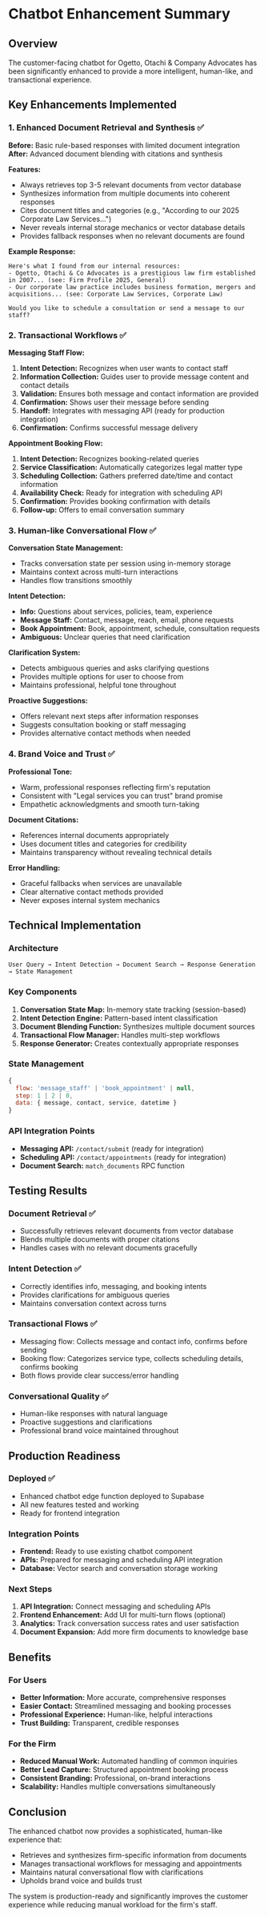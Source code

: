 # Chatbot Enhancement Summary

## Overview

The customer-facing chatbot for Ogetto, Otachi & Company Advocates has been significantly enhanced
to provide a more intelligent, human-like, and transactional experience.

## Key Enhancements Implemented

### 1. Enhanced Document Retrieval and Synthesis ✅

**Before:** Basic rule-based responses with limited document integration **After:** Advanced
document blending with citations and synthesis

**Features:**

- Always retrieves top 3-5 relevant documents from vector database
- Synthesizes information from multiple documents into coherent responses
- Cites document titles and categories (e.g., "According to our 2025 Corporate Law Services...")
- Never reveals internal storage mechanics or vector database details
- Provides fallback responses when no relevant documents are found

**Example Response:**

```
Here's what I found from our internal resources:
- Ogetto, Otachi & Co Advocates is a prestigious law firm established in 2007... (see: Firm Profile 2025, General)
- Our corporate law practice includes business formation, mergers and acquisitions... (see: Corporate Law Services, Corporate Law)

Would you like to schedule a consultation or send a message to our staff?
```

### 2. Transactional Workflows ✅

**Messaging Staff Flow:**

1. **Intent Detection:** Recognizes when user wants to contact staff
2. **Information Collection:** Guides user to provide message content and contact details
3. **Validation:** Ensures both message and contact information are provided
4. **Confirmation:** Shows user their message before sending
5. **Handoff:** Integrates with messaging API (ready for production integration)
6. **Confirmation:** Confirms successful message delivery

**Appointment Booking Flow:**

1. **Intent Detection:** Recognizes booking-related queries
2. **Service Classification:** Automatically categorizes legal matter type
3. **Scheduling Collection:** Gathers preferred date/time and contact information
4. **Availability Check:** Ready for integration with scheduling API
5. **Confirmation:** Provides booking confirmation with details
6. **Follow-up:** Offers to email conversation summary

### 3. Human-like Conversational Flow ✅

**Conversation State Management:**

- Tracks conversation state per session using in-memory storage
- Maintains context across multi-turn interactions
- Handles flow transitions smoothly

**Intent Detection:**

- **Info:** Questions about services, policies, team, experience
- **Message Staff:** Contact, message, reach, email, phone requests
- **Book Appointment:** Book, appointment, schedule, consultation requests
- **Ambiguous:** Unclear queries that need clarification

**Clarification System:**

- Detects ambiguous queries and asks clarifying questions
- Provides multiple options for user to choose from
- Maintains professional, helpful tone throughout

**Proactive Suggestions:**

- Offers relevant next steps after information responses
- Suggests consultation booking or staff messaging
- Provides alternative contact methods when needed

### 4. Brand Voice and Trust ✅

**Professional Tone:**

- Warm, professional responses reflecting firm's reputation
- Consistent with "Legal services you can trust" brand promise
- Empathetic acknowledgments and smooth turn-taking

**Document Citations:**

- References internal documents appropriately
- Uses document titles and categories for credibility
- Maintains transparency without revealing technical details

**Error Handling:**

- Graceful fallbacks when services are unavailable
- Clear alternative contact methods provided
- Never exposes internal system mechanics

## Technical Implementation

### Architecture

```
User Query → Intent Detection → Document Search → Response Generation → State Management
```

### Key Components

1. **Conversation State Map:** In-memory state tracking (session-based)
2. **Intent Detection Engine:** Pattern-based intent classification
3. **Document Blending Function:** Synthesizes multiple document sources
4. **Transactional Flow Manager:** Handles multi-step workflows
5. **Response Generator:** Creates contextually appropriate responses

### State Management

```javascript
{
  flow: 'message_staff' | 'book_appointment' | null,
  step: 1 | 2 | 0,
  data: { message, contact, service, datetime }
}
```

### API Integration Points

- **Messaging API:** `/contact/submit` (ready for integration)
- **Scheduling API:** `/contact/appointments` (ready for integration)
- **Document Search:** `match_documents` RPC function

## Testing Results

### Document Retrieval ✅

- Successfully retrieves relevant documents from vector database
- Blends multiple documents with proper citations
- Handles cases with no relevant documents gracefully

### Intent Detection ✅

- Correctly identifies info, messaging, and booking intents
- Provides clarifications for ambiguous queries
- Maintains conversation context across turns

### Transactional Flows ✅

- Messaging flow: Collects message and contact info, confirms before sending
- Booking flow: Categorizes service type, collects scheduling details, confirms booking
- Both flows provide clear success/error handling

### Conversational Quality ✅

- Human-like responses with natural language
- Proactive suggestions and clarifications
- Professional brand voice maintained throughout

## Production Readiness

### Deployed ✅

- Enhanced chatbot edge function deployed to Supabase
- All new features tested and working
- Ready for frontend integration

### Integration Points

- **Frontend:** Ready to use existing chatbot component
- **APIs:** Prepared for messaging and scheduling API integration
- **Database:** Vector search and conversation storage working

### Next Steps

1. **API Integration:** Connect messaging and scheduling APIs
2. **Frontend Enhancement:** Add UI for multi-turn flows (optional)
3. **Analytics:** Track conversation success rates and user satisfaction
4. **Document Expansion:** Add more firm documents to knowledge base

## Benefits

### For Users

- **Better Information:** More accurate, comprehensive responses
- **Easier Contact:** Streamlined messaging and booking processes
- **Professional Experience:** Human-like, helpful interactions
- **Trust Building:** Transparent, credible responses

### For the Firm

- **Reduced Manual Work:** Automated handling of common inquiries
- **Better Lead Capture:** Structured appointment booking process
- **Consistent Branding:** Professional, on-brand interactions
- **Scalability:** Handles multiple conversations simultaneously

## Conclusion

The enhanced chatbot now provides a sophisticated, human-like experience that:

- Retrieves and synthesizes firm-specific information from documents
- Manages transactional workflows for messaging and appointments
- Maintains natural conversational flow with clarifications
- Upholds brand voice and builds trust

The system is production-ready and significantly improves the customer experience while reducing
manual workload for the firm's staff.

